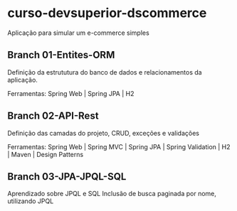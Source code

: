 # curso-devsuperior-dscommerce
Aplicação para simular um e-commerce simples

## Branch 01-Entites-ORM
Definição da estrututura do banco de dados e relacionamentos da aplicação.

Ferramentas:
Spring Web | Spring JPA | H2

## Branch 02-API-Rest
Definição das camadas do projeto, CRUD, exceções e validações

Ferramentas:
Spring Web | Spring MVC | Spring JPA | Spring Validation | H2 | Maven | Design Patterns

## Branch 03-JPA-JPQL-SQL
Aprendizado sobre JPQL e SQL
Inclusão de busca paginada por nome, utilizando JPQL